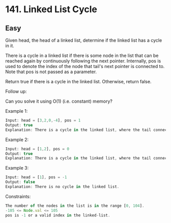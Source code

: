 # 141. Linked List Cycle
## Easy

Given head, the head of a linked list, determine if the linked list has a cycle in it.

There is a cycle in a linked list if there is some node in the list that can be reached again by continuously following the next pointer. Internally, pos is used to denote the index of the node that tail's next pointer is connected to. Note that pos is not passed as a parameter.

Return true if there is a cycle in the linked list. Otherwise, return false.

Follow up:

Can you solve it using O(1) (i.e. constant) memory?

 

Example 1:
```javascript
Input: head = [3,2,0,-4], pos = 1
Output: true
Explanation: There is a cycle in the linked list, where the tail connects to the 1st node (0-indexed).
```
Example 2:
```javascript
Input: head = [1,2], pos = 0
Output: true
Explanation: There is a cycle in the linked list, where the tail connects to the 0th node.
```
Example 3:
```javascript
Input: head = [1], pos = -1
Output: false
Explanation: There is no cycle in the linked list.
```

Constraints:
```javascript
The number of the nodes in the list is in the range [0, 104].
-105 <= Node.val <= 105
pos is -1 or a valid index in the linked-list.
```